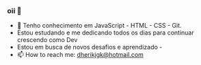 ### oii 👋

- 🌱 Tenho conhecimento em  JavaScript - HTML - CSS - Git.
- Estou estudando e me dedicando todos os dias para continuar crescendo como Dev
- Estou em busca de novos desafios e aprendizado - 
- 📫 How to reach me: dherikjgk@hotmail.com
